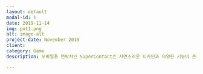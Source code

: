 ```yaml
---
layout: default
modal-id: 1
date: 2019-11-14
img: pot1.png
alt: image-alt
project-date: November 2019
client: 
category: Game
description: 모바일용 연락처인 SuperContact는 자연스러운 디자인과 다양한 기능이 존재합니다. 평범한 연락처는 이제 그만! SuoerContact를 이용해보세요! <a href="https://github.com/MagicZOL/SuperContact">SuperContact Github</a>

---
```

